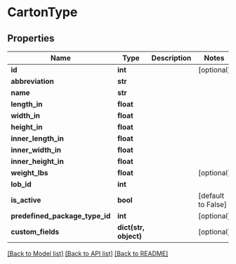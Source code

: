 # CartonType

## Properties
Name | Type | Description | Notes
------------ | ------------- | ------------- | -------------
**id** | **int** |  | [optional] 
**abbreviation** | **str** |  | 
**name** | **str** |  | 
**length_in** | **float** |  | 
**width_in** | **float** |  | 
**height_in** | **float** |  | 
**inner_length_in** | **float** |  | 
**inner_width_in** | **float** |  | 
**inner_height_in** | **float** |  | 
**weight_lbs** | **float** |  | [optional] 
**lob_id** | **int** |  | 
**is_active** | **bool** |  | [default to False]
**predefined_package_type_id** | **int** |  | [optional] 
**custom_fields** | **dict(str, object)** |  | [optional] 

[[Back to Model list]](../README.md#documentation-for-models) [[Back to API list]](../README.md#documentation-for-api-endpoints) [[Back to README]](../README.md)


